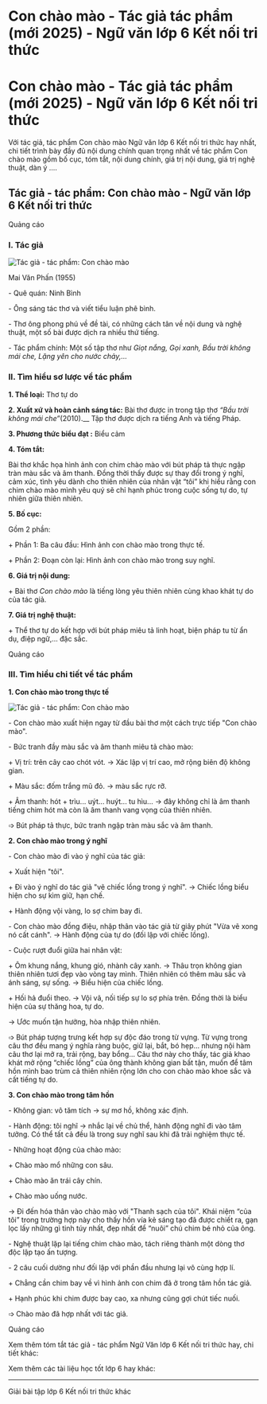 # Con chào mào - Tác giả tác phẩm (mới 2025) - Ngữ văn lớp 6 Kết nối tri thức

# Con chào mào - Tác giả tác phẩm (mới 2025) - Ngữ văn lớp 6 Kết nối tri thức

Với tác giả, tác phẩm Con chào mào Ngữ văn lớp 6 Kết nối tri thức hay nhất, chi tiết trình bày đầy đủ nội dung chính quan trọng nhất về tác phẩm Con chào mào gồm bố cục, tóm tắt, nội dung chính, giá trị nội dung, giá trị nghệ thuật, dàn ý ....

## Tác giả - tác phẩm: Con chào mào - Ngữ văn lớp 6 Kết nối tri thức

Quảng cáo

### **I. Tác giả**

![Tác giả - tác phẩm: Con chào mào](https://vietjack.com/soan-van-lop-6-kn/images/tac-gia-tac-pham-con-chao-mao-1.png)

Mai Văn Phấn (1955)

\- Quê quán: Ninh Bình

\- Ông sáng tác thơ và viết tiểu luận phê bình. 

\- Thơ ông phong phú về đề tài, có những cách tân về nội dung và nghệ thuật, một số bài được dịch ra nhiều thứ tiếng. 

\- Tác phẩm chính: Một số tập thơ như _Giọt nắng, Gọi xanh, Bầu trời không mái che, Lặng yên cho nước chảy,…_

### **II. Tìm hiểu sơ lược về tác phẩm**

**1\. Thể loại:** Thơ tự do

**2\. Xuất xứ và hoàn cảnh sáng tác:** Bài thơ được in trong tập thơ _“Bầu trời không mái che”_(2010).__ Tập thơ được dịch ra tiếng Anh và tiếng Pháp. 

**3\. Phương thức biểu đạt :** Biểu cảm

**4\. Tóm tắt:**

Bài thơ khắc họa hình ảnh con chim chào mào với bút pháp tả thực ngập tràn màu sắc và âm thanh. Đồng thời thấy được sự thay đổi trong ý nghĩ, cảm xúc, tình yêu dành cho thiên nhiên của nhân vật “tôi” khi hiểu rằng con chim chào mào mình yêu quý sẽ chỉ hạnh phúc trong cuộc sống tự do, tự nhiên giữa thiên nhiên. 

**5\. Bố cục:**

Gồm 2 phần: 

\+ Phần 1: Ba câu đầu: Hình ảnh con chào mào trong thực tế.

\+ Phần 2: Đoạn còn lại: Hình ảnh con chào mào trong suy nghĩ. 

**6\. Giá trị nội dung:**

\+ Bài thơ _Con chào mào_ là tiếng lòng yêu thiên nhiên cùng khao khát tự do của tác giả.

**7\. Giá trị nghệ thuật:**

\+ Thể thơ tự do kết hợp với bút pháp miêu tả linh hoạt, biện pháp tu từ ẩn dụ, điệp ngữ,... đặc sắc.

Quảng cáo

### **III. Tìm hiểu chi tiết về tác phẩm**

**1\. Con chào mào trong thực tế**

![Tác giả - tác phẩm: Con chào mào](https://vietjack.com/soan-van-lop-6-kn/images/tac-gia-tac-pham-con-chao-mao-2.png)

\- Con chào mào xuất hiện ngay từ đầu bài thơ một cách trực tiếp "Con chào mào".

\- Bức tranh đầy màu sắc và âm thanh miêu tả chào mào:

\+ Vị trí: trên cây cao chót vót. → Xác lập vị trí cao, mở rộng biên độ không gian.

\+ Màu sắc: đốm trắng mũ đỏ. → màu sắc rực rỡ.

\+ Âm thanh: hót + trìu... uýt... huýt... tu hìu... → đây không chỉ là âm thanh tiếng chim hót mà còn là âm thanh vang vọng của thiên nhiên. 

➩ Bút pháp tả thực, bức tranh ngập tràn màu sắc và âm thanh.

**2\. Con chào mào trong ý nghĩ**

\- Con chào mào đi vào ý nghĩ của tác giả:

\+ Xuất hiện "tôi".

\+ Đi vào ý nghĩ do tác giả "vẽ chiếc lồng trong ý nghĩ". → Chiếc lồng biểu hiện cho sự kìm giữ, hạn chế.

\+ Hành động vội vàng, lo sợ chim bay đi.

\- Con chào mào đồng điệu, nhập thân vào tác giả từ giây phút "Vừa vẽ xong nó cất cánh". → Hành động của tự do (đối lập với chiếc lồng).

\- Cuộc rượt đuổi giữa hai nhân vật:

\+ Ôm khung nắng, khung gió, nhành cây xanh. → Thâu trọn không gian thiên nhiên tươi đẹp vào vòng tay mình. Thiên nhiên có thêm màu sắc và ánh sáng, sự sống. → Biểu hiện của chiếc lồng.

\+ Hối hả đuổi theo. → Vội vã, nối tiếp sự lo sợ phía trên. Đồng thời là biểu hiện của sự thăng hoa, tự do.

→ Ước muốn tận hưởng, hòa nhập thiên nhiên.

➩ Bút pháp tượng trưng kết hợp sự độc đáo trong từ vựng. Từ vựng trong câu thơ đều mang ý nghĩa ràng buộc, giữ lại, bắt, bó hẹp… nhưng nội hàm câu thơ lại mở ra, trải rộng, bay bổng… Câu thơ này cho thấy, tác giả khao khát mở rộng “chiếc lồng” của ông thành không gian bất tận, muốn để tâm hồn mình bao trùm cả thiên nhiên rộng lớn cho con chào mào khoe sắc và cất tiếng tự do.

**3\. Con chào mào trong tâm hồn**

\- Không gian: vô tăm tích → sự mơ hồ, không xác định.

\- Hành động: tôi nghĩ → nhắc lại về chủ thể, hành động nghĩ đi vào tâm tưởng. Có thể tất cả đều là trong suy nghĩ sau khi đã trải nghiệm thực tế.

\- Những hoạt động của chào mào:

\+ Chào mào mổ những con sâu.

\+ Chào mào ăn trái cây chín.

\+ Chào mào uống nước.

→ Đi đến hóa thân vào chào mào với "Thanh sạch của tôi". Khái niệm “của tôi” trong trường hợp này cho thấy hồn vía kẻ sáng tạo đã được chiết ra, gạn lọc lấy những gì tinh túy nhất, đẹp nhất để “nuôi” chú chim bé nhỏ của ông.

\- Nghệ thuật lặp lại tiếng chim chào mào, tách riêng thành một dòng thơ độc lập tạo ấn tượng. 

\- 2 câu cuối dường như đối lập với phần đầu nhưng lại vô cùng hợp lí.

\+ Chẳng cần chim bay về vì hình ảnh con chim đã ở trong tâm hồn tác giả.

\+ Hạnh phúc khi chim được bay cao, xa nhưng cũng gợi chút tiếc nuối.

➩ Chào mào đã hợp nhất với tác giả.

Quảng cáo

Xem thêm tóm tắt tác giả - tác phẩm Ngữ Văn lớp 6 Kết nối tri thức hay, chi tiết khác:

Xem thêm các tài liệu học tốt lớp 6 hay khác:

* * *

Giải bài tập lớp 6 Kết nối tri thức khác
